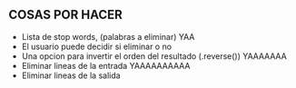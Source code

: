 
## COSAS POR HACER
- Lista de stop words, (palabras a eliminar) YAA
- El usuario puede decidir si eliminar o no
- Una opcion para invertir el orden del resultado (.reverse()) YAAAAAAA
- Eliminar lineas de la entrada     YAAAAAAAAAA
- Eliminar lineas de la salida


